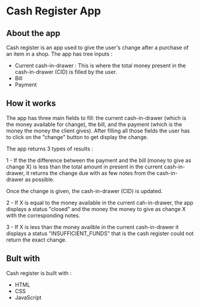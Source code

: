 # Cash Register App
## About the app
Cash register is an app used to give the user's change after a purchase of an item in a shop. The app has tree inputs : 
* Current cash-in-drawer : This is where the total money present in the cash-in-drawer (CID) is filled by the user.
* Bill
* Payment

## How it works
The app has three main fields to fill: the current cash-in-drawer (which is the money available for change), the bill, and the payment (which is the money the money the client gives). After filling all those fields the user has to click on the "change" button to get display the change.

The app returns 3 types of results :

1 - If the the difference between the payment and the bill (money to give as change X) is less than the total amount in present in the current cash-in-drawer, it returns the change due with as few notes from the cash-in-drawer as possible.

Once the change is given, the cash-in-drawer (CID) is updated.

2 - If X is equal to the money available in the current cah-in-drawer, the app displays a status "closed" and the money the money to give as change X with the corresponding notes.

3 - If X is less than the money availble in the current cash-in-drawer it displays a status "INSUFFICIENT_FUNDS" that is the cash register could not return the exact change.
## Bult with
Cash register is built with :
* HTML
* CSS
* JavaScript
